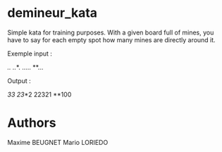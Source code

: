demineur_kata
=============

Simple kata for training purposes.
With a given board full of mines, you have to say for each empty spot
how many mines are directly around it.

Exemple input : 

**..*
..**.
.....
**...

Output :

**33*
23**2
22321
**100

Authors
=======

Maxime BEUGNET
Mario LORIEDO
